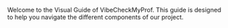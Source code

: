 Welcome to the Visual Guide of VibeCheckMyProf. This guide is designed to help you navigate the different components of our project. 